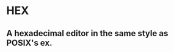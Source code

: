 HEX
===
A hexadecimal editor in the same style as POSIX's ex.
-----------------------------------------------------

